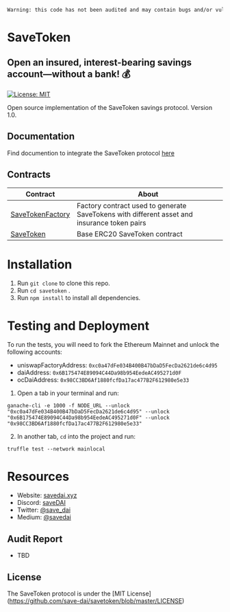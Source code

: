 ```diff
Warning: this code has not been audited and may contain bugs and/or vulnerabilities.
```

# SaveToken
## Open an insured, interest-bearing savings account—without a bank! 💰
[![License: MIT](https://img.shields.io/badge/License-MIT-yellow.svg)](https://github.com/save-dai/savetoken/blob/master/LICENSE)

Open source implementation of the SaveToken savings protocol. Version 1.0.

## Documentation
Find documention to integrate the SaveToken protocol [here](https://docs.savedai.xyz/)

## Contracts

| Contract | About |
| ------ | ------ |
| [SaveTokenFactory](https://github.com/save-dai/savetoken/blob/master/contracts/SaveTokenFactory.sol) | Factory contract used to generate SaveTokens with different asset and insurance token pairs  |
| [SaveToken](https://github.com/save-dai/savetoken/blob/master/contracts/SaveToken.sol) | Base ERC20 SaveToken contract  |

# Installation

1. Run `git clone` to clone this repo.
2. Run `cd savetoken` .
3. Run `npm install` to install all dependencies.

# Testing and Deployment
To run the tests, you will need to fork the Ethereum Mainnet and unlock the following accounts:
- uniswapFactoryAddress: `0xc0a47dFe034B400B47bDaD5FecDa2621de6c4d95`
- daiAddress: `0x6B175474E89094C44Da98b954EedeAC495271d0F`
- ocDaiAddress: `0x98CC3BD6Af1880fcfDa17ac477B2F612980e5e33`

1. Open a tab in your terminal and run:

`ganache-cli -e 1000 -f NODE_URL --unlock "0xc0a47dFe034B400B47bDaD5FecDa2621de6c4d95" --unlock "0x6B175474E89094C44Da98b954EedeAC495271d0F" --unlock "0x98CC3BD6Af1880fcfDa17ac477B2F612980e5e33"`

2. In another tab, `cd` into the project and run:

`truffle test --network mainlocal`

# Resources
- Website: [savedai.xyz](https://savedai.xyz)
- Discord: [saveDAI](https://discord.gg/wuBtFUTm)
- Twitter: [@save_dai](https://twitter.com/save_dai)
- Medium: [@savedai](https://medium.com/savedai)

## Audit Report
- TBD

## License
The SaveToken protocol is under the [MIT License] (https://github.com/save-dai/savetoken/blob/master/LICENSE)
